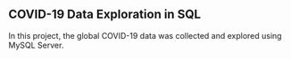 ## **COVID-19 Data Exploration in SQL**
In this project, the global COVID-19 data was collected and explored using MySQL Server.
